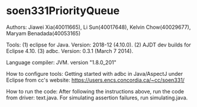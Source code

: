 # soen331PriorityQueue
Authors: Jiawei Xia(40011665), Li Sun(40017648), Kelvin Chow(40029677), Maryam Benadada(40053165)

Tools: 
(1) eclipse for Java. Version: 2018-12 (4.10.0). 
(2) AJDT dev builds for Eclipse 4.10. 
(3) adbc. Version: 0.3.1 (March 7 2014).
       
Language compiler: 
JVM. version "1.8.0_201"

How to configure tools: 
Getting started with adbc in Java/AspectJ under Eclipse from cc's website: 
https://users.encs.concordia.ca/~cc/soen331/

How to run the code: 
After following the instructions above, run the code from driver: text.java. 
For simulating assertion failures, run simulating.java.
